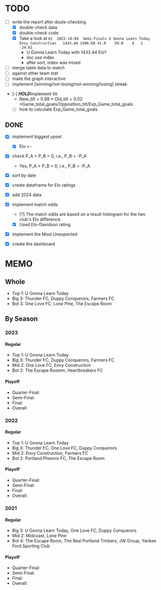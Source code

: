 # TODO
- [ ] write the report after doule-checking
    - [x] double-check data
    - [x] double-check code
    - [x] Take a look at ```61	2022-10-04	Semi-Finals	U Gonna Learn Today	Envy Construction	1433.44	1496.60	41.0	59.0	4	1	-24.61```
        - U Gonna Learn Today with 1433.44 Elo?
        - iloc use index
        - after sort, index was mixed

- [ ] merge table data to match
- [ ] against other team stat
- [ ] make the graph interactive
- [ ] implement [winning/not-losing/not-winning/losing] streak

- [-] ***HOLD***implement tilt
    - New_tilt = 0.98 * Old_tilt + 0.02 *Game_total_goals/Opposition_tilt/Exp_Game_total_goals
    - [ ] how to calculate Exp_Game_total_goals

## DONE
- [x] implement biggest upset
    - [x] Elo +-
- [x] check P_A + P_B = 0, i.e., P_B = -P_A
    - Yes, P_A + P_B = 0, i.e., P_B = -P_A
- [x] sort by date
- [x] create dataframe for Elo ratings
- [x] add 2024 data
- [x] implement match odds
    - [?] The match odds are based on a result histogram for the two club's Elo difference.
    - [x] Used Elo-Davidson rating
- [x] implement the Most Unexpected
- [x] create the dashboard




# MEMO
## Whole 
- Top 1: U Gonna Learn Today
- Big 3: Thunder FC, Duppy Conquerors, Farmers FC
- Bot 3: One Love FC, Lone Pine, The Escape Room



## By Season
### 2023
#### Regular
- Top 1: U Gonna Learn Today
- Big 3: Thunder FC, Duppy Conquerors, Farmers FC
- Mid 2: One Love FC, Envy Construction
- Bot 2: The Escape Roomm, Heartbreakers FC

#### Playoff
- Quarter-Final:
- Semi-Final:
- Final:
- Overall:


### 2022
#### Regular
- Top 1: U Gonna Learn Today
- Big 3: Thunder FC, One Love FC, Duppy Conquerors
- Mid 2: Envy Construction, Farmers FC
- Bot 2: Portland Pheonix FC, The Escape Room

#### Playoff
- Quarter-Final:
- Semi-Final:
- Final:
- Overall:


### 2021
#### Regular
- Big 3: U Gonna Learn Today, One Love FC, Duppy Conquerors
- Mid 2: Midcoast, Lone Pine
- Bot 4: The Escape Room, The Real Portland Timbers, JW Group, Yankee Ford Sporting Club

#### Playoff
- Quarter-Final:
- Semi-Final:
- Final:
- Overall: